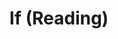 ---
title: If (Reading)
year: 1925
opening_date: 1925-02-10
closing_date: 
layout: productions
image:
image_caption:
image_credit:
playbill:
category:
Theatre: Theatre Jacksonville
cast:
  Miralda Clement: Agnes Broward
  Hafiz El Alcolahn: Bion Barnett
  Liza: Carita Doggett Corse
  Thoothoobaba: Carmen Pike
  Ali: Dick Grether
  Daoud: Dick Grether
  Archie Beal: E.C. Gillette
  John Beal: E.S. Beauchamp-Nobbs
  Omar: Harry Whittier
  Mary Beal: June Ruggles
  Zagboola: Merrydelle Hoyt
  Bertrand de Poulengy: Neal Tyler
  Ben Hussein: Neal Tyler
  Bazzalol: Ralph Murphy
  Bill: Ted Arnold
crew:
  Director:
    - E.R. Hoyt
    - Mrs. E.R. Hoyt
external_links:
---